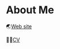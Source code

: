 # About Me

🌏[Web site](https://denden047.github.io/)

🧑‍🔬[CV](https://github.com/DenDen047/profile/blob/master/cv.pdf)
